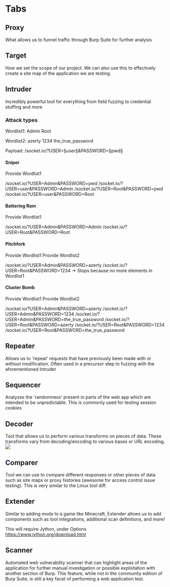 # Tabs
## Proxy
What allows us to funnel traffic through Burp Suite for further analysis

## Target
How we set the scope of our project. We can also use this to effectively create a site map of the application we are testing.

## Intruder
Incredibly powerful tool for everything from field fuzzing to credential stuffing and more

### Attack types
Wordlist1:
Admin
Root

Wordlist2:
azerty
1234
the_true_password

Payload:
/socket.io/?USER=§user§&PASSWORD=§pwd§

#### Sniper
Provide Wordlist1

/socket.io/?USER=Admin&PASSWORD=pwd
/socket.io/?USER=user&PASSWORD=Admin
/socket.io/?USER=Root&PASSWORD=pwd
/socket.io/?USER=user&PASSWORD=Root

#### Battering Ram
Provide Wordlist1

/socket.io/?USER=Admin&PASSWORD=Admin
/socket.io/?USER=Root&PASSWORD=Root

#### Pitchfork
Provide Wordlist1
Provide Wordlist2

/socket.io/?USER=Admin&PASSWORD=azerty
/socket.io/?USER=Root&PASSWORD=1234
-> Stops because no more elements in Wordlist1

#### Cluster Bomb
Provide Wordlist1
Provide Wordlist2

/socket.io/?USER=Admin&PASSWORD=azerty
/socket.io/?USER=Admin&PASSWORD=1234
/socket.io/?USER=Admin&PASSWORD=the_true_password
/socket.io/?USER=Root&PASSWORD=azerty
/socket.io/?USER=Root&PASSWORD=1234
/socket.io/?USER=Root&PASSWORD=the_true_password

## Repeater
Allows us to 'repeat' requests that have previously been made with or without modification. Often used in a precursor step to fuzzing with the aforementioned Intruder

## Sequencer
Analyzes the 'randomness' present in parts of the web app which are intended to be unpredictable. This is commonly used for testing session cookies

## Decoder
Tool that allows us to perform various transforms on pieces of data. These transforms vary from decoding/encoding to various bases or URL encoding.
![](burp/burp0.png)

## Comparer
Tool we can use to compare different responses or other pieces of data such as site maps or proxy histories (awesome for access control issue testing). This is very similar to the Linux tool diff.

## Extender
Similar to adding mods to a game like Minecraft, Extender allows us to add components such as tool integrations, additional scan definitions, and more!

This will require Jython, under Options
https://www.jython.org/download.html

## Scanner
Automated web vulnerability scanner that can highlight areas of the application for further manual investigation or possible exploitation with another section of Burp. This feature, while not in the community edition of Burp Suite, is still a key facet of performing a web application test.
